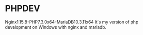 # PHPDEV
Nginx1.15.8-PHP7.3.0x64-MariaDB10.3.11x64
It's my version of php development on Windows with nginx and mariadb.
